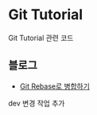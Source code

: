 Git Tutorial
======
Git Tutorial 관련 코드

## 블로그
- <a href="https://advenoh.tistory.com/50" target="_blank">Git Rebase로 병합하기</a>

dev 변경 작업 추가